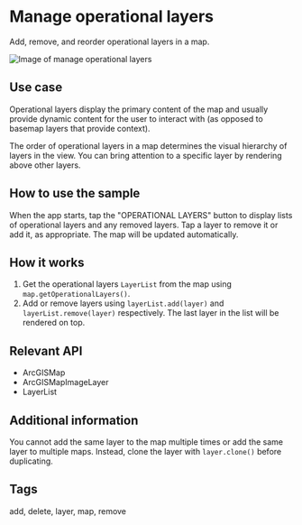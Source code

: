 # Manage operational layers

Add, remove, and reorder operational layers in a map.

![Image of manage operational layers](manage-operational-layers.png)

## Use case

Operational layers display the primary content of the map and usually provide dynamic content for the user to interact with (as opposed to basemap layers that provide context).

The order of operational layers in a map determines the visual hierarchy of layers in the view. You can bring attention to a specific layer by rendering above other layers.

## How to use the sample

When the app starts, tap the "OPERATIONAL LAYERS" button to display lists of operational layers and any removed layers. Tap a layer to remove it or add it, as appropriate. The map will be updated automatically.

## How it works

1. Get the operational layers `LayerList` from the map using `map.getOperationalLayers()`.
2. Add or remove layers using `layerList.add(layer)` and `layerList.remove(layer)` respectively. The last layer in the list will be rendered on top.

## Relevant API

* ArcGISMap
* ArcGISMapImageLayer
* LayerList

## Additional information

You cannot add the same layer to the map multiple times or add the same layer to multiple maps. Instead, clone the layer with `layer.clone()` before duplicating.

## Tags

add, delete, layer, map, remove
